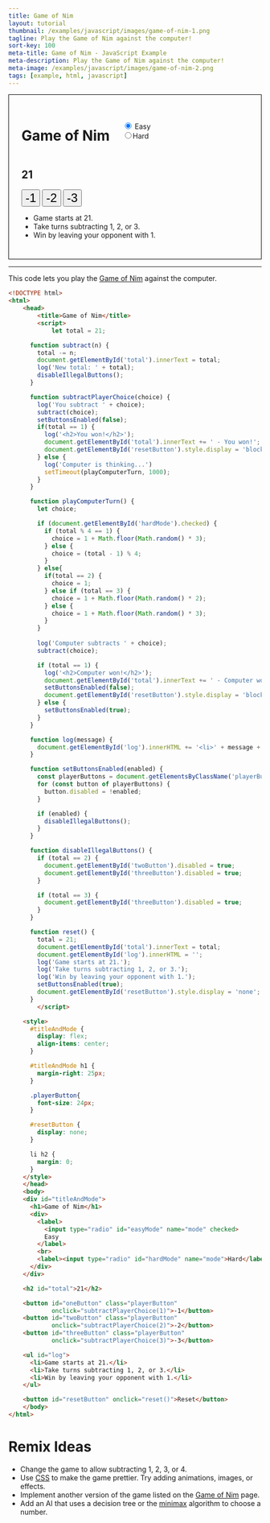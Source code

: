 ```yaml
---
title: Game of Nim
layout: tutorial
thumbnail: /examples/javascript/images/game-of-nim-1.png
tagline: Play the Game of Nim against the computer!
sort-key: 100
meta-title: Game of Nim - JavaScript Example
meta-description: Play the Game of Nim against the computer!
meta-image: /examples/javascript/images/game-of-nim-2.png
tags: [example, html, javascript]
---
```


<script>
  let total = 21;

  function subtract(n) {
    total -= n;
    document.getElementById('total').innerText = total;
    log('New total: ' + total);
    disableIllegalButtons();
  }

  function subtractPlayerChoice(choice) {
    log('You subtract ' + choice);
    subtract(choice);
    setButtonsEnabled(false);
    if(total == 1) {
      log('<h2>You won!</h2>');
      document.getElementById('total').innerText += ' - You won!';
      document.getElementById('resetButton').style.display = 'block';
    } else {
      log('Computer is thinking...')
      setTimeout(playComputerTurn, 1000);
    }
  }

  function playComputerTurn() {
    let choice;

    if (document.getElementById('hardMode').checked) {
      if (total % 4 == 1) {
        choice = 1 + Math.floor(Math.random() * 3);
      } else {
        choice = (total - 1) % 4;
      }
    } else{
      if(total == 2) {
        choice = 1;
      } else if (total == 3) {
        choice = 1 + Math.floor(Math.random() * 2);
      } else {
        choice = 1 + Math.floor(Math.random() * 3);
      }
    }
    
    log('Computer subtracts ' + choice);
    subtract(choice);

    if (total == 1) {
      log('<h2>Computer won!</h2>');
      document.getElementById('total').innerText += ' - Computer won!';
      setButtonsEnabled(false);
      document.getElementById('resetButton').style.display = 'block';
    } else {
      setButtonsEnabled(true);
    }
  }

  function log(message) {
    document.getElementById('log').innerHTML += '<li>' + message + '</li>'
  }

  function setButtonsEnabled(enabled) {
    const playerButtons = document.getElementsByClassName('playerButton');
    for (const button of playerButtons) {
      button.disabled = !enabled;
    }

    if (enabled) {
      disableIllegalButtons();
    }
  }

  function disableIllegalButtons() {
    if (total == 2) {
      document.getElementById('twoButton').disabled = true;
      document.getElementById('threeButton').disabled = true;
    }

    if (total == 3) {
      document.getElementById('threeButton').disabled = true;
    }        
  }

  function reset() {
    total = 21;
    document.getElementById('total').innerText = total;
    document.getElementById('log').innerHTML = '';
    log('Game starts at 21.');
    log('Take turns subtracting 1, 2, or 3.');
    log('Win by leaving your opponent with 1.');
    setButtonsEnabled(true);
    document.getElementById('resetButton').style.display = 'none';
  }
    </script>

<style>
  #titleAndMode {
    display: flex;
    align-items: center;
  }

  #titleAndMode h1 {
    margin-right: 25px;
  }

  .playerButton{
    font-size: 24px;
  }

  #resetButton {
    display: none;
  }

  li h2 {
    margin: 0;
  }
</style>

<div style="border: thin solid black; padding: 25px;">
  <div id="titleAndMode">
    <h1>Game of Nim</h1>
    <div>
      <label>
        <input type="radio" id="easyMode" name="mode" checked>
        Easy
      </label>
      <br>
      <label><input type="radio" id="hardMode" name="mode">Hard</label>
    </div>
  </div>

  <h2 id="total">21</h2>

  <button id="oneButton" class="playerButton"
          onclick="subtractPlayerChoice(1)">-1</button>
  <button id="twoButton" class="playerButton"
          onclick="subtractPlayerChoice(2)">-2</button>
  <button id="threeButton" class="playerButton"
          onclick="subtractPlayerChoice(3)">-3</button>

  <ul id="log">
    <li>Game starts at 21.</li>
    <li>Take turns subtracting 1, 2, or 3.</li>
    <li>Win by leaving your opponent with 1.</li>
  </ul>

  <button id="resetButton" onclick="reset()">Reset</button>
</div>

<hr>

This code lets you play the [Game of Nim](https://en.wikipedia.org/wiki/Nim) against the computer.

```html
<!DOCTYPE html>
<html>
	<head>
		<title>Game of Nim</title>
		<script>
			let total = 21;

      function subtract(n) {
        total -= n;
        document.getElementById('total').innerText = total;
        log('New total: ' + total);
        disableIllegalButtons();
      }

      function subtractPlayerChoice(choice) {
        log('You subtract ' + choice);
        subtract(choice);
        setButtonsEnabled(false);
        if(total == 1) {
          log('<h2>You won!</h2>');
          document.getElementById('total').innerText += ' - You won!';
          document.getElementById('resetButton').style.display = 'block';
        } else {
          log('Computer is thinking...')
          setTimeout(playComputerTurn, 1000);
        }
      }

      function playComputerTurn() {
        let choice;

        if (document.getElementById('hardMode').checked) {
          if (total % 4 == 1) {
            choice = 1 + Math.floor(Math.random() * 3);
          } else {
            choice = (total - 1) % 4;
          }
        } else{
          if(total == 2) {
            choice = 1;
          } else if (total == 3) {
            choice = 1 + Math.floor(Math.random() * 2);
          } else {
            choice = 1 + Math.floor(Math.random() * 3);
          }
        }
        
        log('Computer subtracts ' + choice);
        subtract(choice);

        if (total == 1) {
          log('<h2>Computer won!</h2>');
          document.getElementById('total').innerText += ' - Computer won!';
          setButtonsEnabled(false);
          document.getElementById('resetButton').style.display = 'block';
        } else {
          setButtonsEnabled(true);
        }
      }

      function log(message) {
        document.getElementById('log').innerHTML += '<li>' + message + '</li>'
      }

      function setButtonsEnabled(enabled) {
        const playerButtons = document.getElementsByClassName('playerButton');
        for (const button of playerButtons) {
          button.disabled = !enabled;
        }

        if (enabled) {
          disableIllegalButtons();
        }
      }

      function disableIllegalButtons() {
        if (total == 2) {
          document.getElementById('twoButton').disabled = true;
          document.getElementById('threeButton').disabled = true;
        }

        if (total == 3) {
          document.getElementById('threeButton').disabled = true;
        }        
      }

      function reset() {
        total = 21;
        document.getElementById('total').innerText = total;
        document.getElementById('log').innerHTML = '';
        log('Game starts at 21.');
        log('Take turns subtracting 1, 2, or 3.');
        log('Win by leaving your opponent with 1.');
        setButtonsEnabled(true);
        document.getElementById('resetButton').style.display = 'none';
      }
		</script>

    <style>
      #titleAndMode {
        display: flex;
        align-items: center;
      }

      #titleAndMode h1 {
        margin-right: 25px;
      }

      .playerButton{
        font-size: 24px;
      }

      #resetButton {
        display: none;
      }

      li h2 {
        margin: 0;
      }
    </style>
	</head>
	<body>
    <div id="titleAndMode">
      <h1>Game of Nim</h1>
      <div>
        <label>
          <input type="radio" id="easyMode" name="mode" checked>
          Easy
        </label>
        <br>
        <label><input type="radio" id="hardMode" name="mode">Hard</label>
      </div>
    </div>

    <h2 id="total">21</h2>

    <button id="oneButton" class="playerButton"
            onclick="subtractPlayerChoice(1)">-1</button>
    <button id="twoButton" class="playerButton"
            onclick="subtractPlayerChoice(2)">-2</button>
    <button id="threeButton" class="playerButton"
            onclick="subtractPlayerChoice(3)">-3</button>

    <ul id="log">
      <li>Game starts at 21.</li>
      <li>Take turns subtracting 1, 2, or 3.</li>
      <li>Win by leaving your opponent with 1.</li>
    </ul>

    <button id="resetButton" onclick="reset()">Reset</button>
	</body>
</html>
```


# Remix Ideas

- Change the game to allow subtracting 1, 2, 3, or 4.
- Use [CSS](/tutorials/html/css) to make the game prettier. Try adding animations, images, or effects.
- Implement another version of the game listed on the [Game of Nim](https://en.wikipedia.org/wiki/Nim) page.
- Add an AI that uses a decision tree or the [minimax](https://en.wikipedia.org/wiki/Minimax) algorithm to choose a number.
